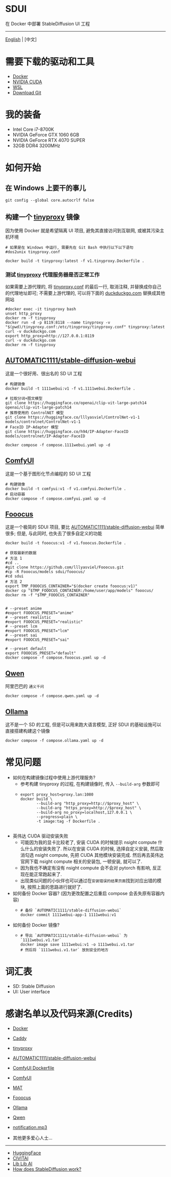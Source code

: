 # SDUI

在 Docker 中部署 StableDiffusion UI 工程

---

[English](./README.md) | [中文]

# 需要下载的驱动和工具

- [Docker](https://www.docker.com/)
- [NVIDIA CUDA](https://developer.nvidia.com/cuda-downloads)
- [WSL](https://learn.microsoft.com/en-us/windows/wsl/basic-commands)
- [Download Git](https://git-scm.com/downloads)

# 我的装备

- Intel Core i7-8700K
- NVIDIA GeForce GTX 1060 6GB
- NVIDIA GeForce RTX 4070 SUPER
- 32GB DDR4 3200MHz

# 如何开始

## 在 Windows 上要干的事儿

```shell
git config --global core.autocrlf false
```

## 构建一个 [tinyproxy](https://github.com/tinyproxy/tinyproxy) 镜像

因为使用 Docker 就是希望隔离 UI 项目, 避免其直接访问到互联网, 或被其污染主机环境

```shell
# 如果是在 Windows 中运行, 需要先在 Git Bash 中执行以下以下语句
#dos2unix tinyproxy.conf

docker build -t tinyproxy:latest -f v1.tinyproxy.Dockerfile .
```

### 测试 [tinyproxy](https://github.com/tinyproxy/tinyproxy) 代理服务器是否正常工作

如果需要上游代理的, 将 [tinyproxy.conf](tinyproxy.conf) 的最后一行, 取消注释, 并替换成你自己的代理地址即可;
不需要上游代理的, 可以将下面的 [duckduckgo.com](https://duckduckgo.com) 替换成其他网站

```shell
#docker exec -it tinyproxy bash
unset http_proxy
docker rm -f tinyproxy
docker run -d -p 8119:8118 --name tinyproxy -v "$(pwd)/tinyproxy.conf:/etc/tinyproxy/tinyproxy.conf" tinyproxy:latest
curl -v duckduckgo.com
export http_proxy=http://127.0.0.1:8119
curl -v duckduckgo.com
docker rm -f tinyproxy
```

## [AUTOMATIC1111/stable-diffusion-webui](https://github.com/AUTOMATIC1111/stable-diffusion-webui)

这是一个很好用、很出名的 SD UI 工程

```shell
# 构建镜像
docker build -t 1111webui:v1 -f v1.1111webui.Dockerfile .

# 拉取分词+图文模型
git clone https://huggingface.co/openai/clip-vit-large-patch14 openai/clip-vit-large-patch14
# 推荐使用的 ControlNET 模型
git clone https://huggingface.co/lllyasviel/ControlNet-v1-1 models/controlnet/ControlNet-v1-1
# FaceID IP-Adapter 模型
git clone https://huggingface.co/h94/IP-Adapter-FaceID models/controlnet/IP-Adapter-FaceID

docker compose -f compose.1111webui.yaml up -d
```

## [ComfyUI](https://github.com/comfyanonymous/ComfyUI)

这是一个基于图形化节点编程的 SD UI 工程

```shell
# 构建镜像
docker build -t comfyui:v1 -f v1.comfyui.Dockerfile .
# 启动容器
docker compose -f compose.comfyui.yaml up -d
```

## [Fooocus](https://github.com/lllyasviel/Fooocus)

这是一个极简的 SDUI 项目, 要比 [AUTOMATIC1111/stable-diffusion-webui](https://github.com/AUTOMATIC1111/stable-diffusion-webui) 简单很多;
但是, 与此同时, 也失去了很多自定义的功能

```shell
docker build -t fooocus:v1 -f v1.fooocus.Dockerfile .

# 获取最新的数据
# 方法 1
#cd ..
#git clone https://github.com/lllyasviel/Fooocus.git
#cp -R Fooocus/models sdui/fooocus/
#cd sdui
# 方法 2
export TMP_FOOOCUS_CONTAINER="$(docker create fooocus:v1)"
docker cp "$TMP_FOOOCUS_CONTAINER:/home/user/app/models" fooocus/
docker rm -f "$TMP_FOOOCUS_CONTAINER"


# --preset anime
#export FOOOCUS_PRESET="anime"
# --preset realistic
#export FOOOCUS_PRESET="realistic"
# --preset lcm
#export FOOOCUS_PRESET="lcm"
# --preset sai
#export FOOOCUS_PRESET="sai"

# --preset default
export FOOOCUS_PRESET="default"
docker compose -f compose.fooocus.yaml up -d
```

## [Qwen](https://github.com/QwenLM/Qwen)

阿里巴巴的 `通义千问`

```shell
docker compose -f compose.qwen.yaml up -d
```

## [Ollama](https://github.com/ollama/ollama)

这不是一个 SD 的工程, 但是可以用来跑大语言模型, 正好 SDUI 的基础设施可以直接搭建构建这个镜像

```shell
docker compose -f compose.ollama.yaml up -d
```

# 常见问题

- 如何在构建镜像过程中使用上游代理服务?
    - 参考构建 tinyproxy 的过程, 在构建镜像时, 传入 `--build-arg` 参数即可
    - ```shell
      export proxy_host=proxy.lan:1080
      docker build \
             --build-arg "http_proxy=http://$proxy_host" \
             --build-arg "https_proxy=http://$proxy_host" \
             --build-arg no_proxy=localhost,127.0.0.1 \
             --progress=plain \
             -t image:tag -f Dockerfile .
    ```
- 英伟达 CUDA 驱动安装失败
    - 可能因为我的显卡比较老了, 安装 CUDA 的时候提示 nsight compute 什么什么的安装失败了.
      所以在安装 CUDA 的时候, 选择自定义安装, 然后取消勾选 nsight compute, 先把 CUDA 其他模块安装完成.
      然后再去英伟达官网下载 nsight compute 相关的安装包, 一顿安装, 就可以了.
    - 因为我也不确定有没有 nsight compute 会不会对 pytorch 有影响, 反正现在能正常跑起来了.
    - 出现类似问题的小伙伴也可以通过在`安装错误的结果页面`找到对应出错的模块, 按照上面的思路进行就好了.
- 如何备份 Docker 容器? (因为更改配置之后重启 compose 会丢失原有容器内容)
    - ```shell
      # 备份 `AUTOMATIC1111/stable-diffusion-webui`
      docker commit 1111webui-app-1 1111webui:v1
      ```
- 如何备份 Docker 镜像?
    - ```shell
      # 导出 `AUTOMATIC1111/stable-diffusion-webui` 为 `1111webui.v1.tar`
      docker image save 1111webui:v1 -o 1111webui.v1.tar
      # 然后将 `1111webui.v1.tar` 放到安全的地方
      ```

# 词汇表

- SD: Stable Diffusion
- UI: User interface

# 感谢名单以及代码来源(Credits)

- [Docker](https://www.docker.com/)
- [Caddy](https://github.com/caddyserver/caddy)
- [tinyproxy](https://github.com/tinyproxy/tinyproxy)

- [AUTOMATIC1111/stable-diffusion-webui](https://github.com/AUTOMATIC1111/stable-diffusion-webui)
- [ComfyUI Dockerfile](https://huggingface.co/spaces/SpacesExamples/ComfyUI/tree/main)
- [ComfyUI](https://github.com/comfyanonymous/ComfyUI)
- [MAT](https://huggingface.co/spaces/Rothfeld/stable-diffusion-mat-outpainting-primer/tree/main)
- [Fooocus](https://github.com/lllyasviel/Fooocus)

- [Ollama](https://github.com/ollama/ollama)
- [Qwen](https://github.com/QwenLM/Qwen)

- [notification.mp3](https://github.com/pythongosssss/ComfyUI-Custom-Scripts/blob/main/web/js/assets/notify.mp3)

- 其他更多爱心人士...

---

- [HuggingFace](https://huggingface.co/)
- [CIVITAI](https://civitai.com/)
- [Lib Lib AI](https://www.liblib.art/)
- [How does StableDiffusion work?](https://stable-diffusion-art.com/how-stable-diffusion-work/)
